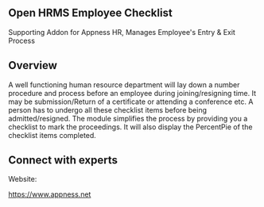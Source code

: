 Open HRMS Employee Checklist
---------------------
Supporting Addon for Appness HR, Manages Employee's Entry & Exit Process

Overview
--------
A well functioning human resource department will lay down a number procedure and process before an employee during joining/resigning time. It may be submission/Return of a certificate or attending a conference etc.
A person has to undergo all these checklist items before being admitted/resigned. The module simplifies the process by providing you a checklist to mark the proceedings. It will also display the PercentPie of the checklist items completed.

Connect with experts
--------------------

Website:

https://www.appness.net
